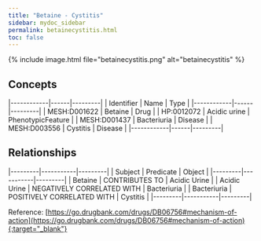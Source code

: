 ```yaml
---
title: "Betaine - Cystitis"
sidebar: mydoc_sidebar
permalink: betainecystitis.html
toc: false 
---
```


{% include image.html file="betainecystitis.png" alt="betainecystitis" %}

## Concepts

|------------|------|---------|
| Identifier | Name | Type    |
|------------|------|---------|
| MESH:D001622 | Betaine | Drug |
| HP:0012072 | Acidic urine | PhenotypicFeature |
| MESH:D001437 | Bacteriuria | Disease |
| MESH:D003556 | Cystitis | Disease |
|------------|------|---------|

## Relationships

|---------|-----------|---------|
| Subject | Predicate | Object  |
|---------|-----------|---------|
| Betaine | CONTRIBUTES TO | Acidic Urine |
| Acidic Urine | NEGATIVELY CORRELATED WITH | Bacteriuria |
| Bacteriuria | POSITIVELY CORRELATED WITH | Cystitis |
|---------|-----------|---------|

Reference: [https://go.drugbank.com/drugs/DB06756#mechanism-of-action](https://go.drugbank.com/drugs/DB06756#mechanism-of-action){:target="_blank"}
